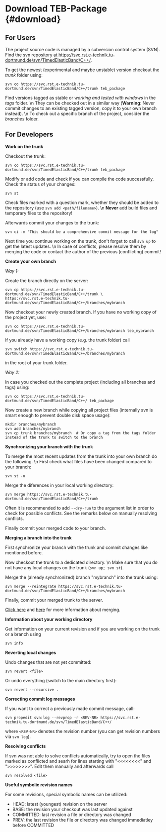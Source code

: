 Download TEB-Package					{#download}
===================

For Users
---------

The project source code is managed by a subversion control system (SVN).
Find the svn repository at https://svc.rst.e-technik.tu-dortmund.de/svn/TimedElasticBand/C++/.

To get the newest (experimental and maybe unstable) version checkout the *trunk* folder using:

    svn co https://svc.rst.e-technik.tu-dortmund.de/svn/TimedElasticBand/C++/trunk teb_package

Find versions tagged as stable or *working and tested with windows* in the *tags* folder. \n
They can be checked out in a similar way (**Warning**: Never commit changes to an existing tagged version, copy it to your own branch instead). \n
To check out a specific branch of the project, consider the *branches* folder.


For Developers
--------------

**Work on the trunk**

Checkout the trunk:

    svn co https://svc.rst.e-technik.tu-dortmund.de/svn/TimedElasticBand/C++/trunk teb_package

Modify or add code and check if you can compile the code successfully.
Check the status of your changes:

    svn st

Check files marked with a question mark, whether they should be added to the repository (use `svn add <path/filename>`). \n
**Never** add build files and temporary files to the repository!

Afterwards commit your changes to the trunk:

    svn ci -m "This should be a comprehensive commit message for the log"

Next time you continue working on the trunk, don't forget to call `svn up` to get the latest updates. \n
In case of conflicts, please resolve them by merging the code or contact the author of the previous (conflicting) commit!


**Create your own branch**


*Way 1:*

Create the branch directly on the server:

    svn cp https://svc.rst.e-technik.tu-dortmund.de/svn/TimedElasticBand/C++/trunk \
    https://svc.rst.e-technik.tu-dortmund.de/svn/TimedElasticBand/C++/branches/mybranch

Now checkout your newly created branch.
If you have no working copy of the project yet, use:
    
    svn co https://svc.rst.e-technik.tu-dortmund.de/svn/TimedElasticBand/C++/branches/mybranch teb_mybranch

If you already have a working copy (e.g. the trunk folder) call

    svn switch https://svc.rst.e-technik.tu-dortmund.de/svn/TimedElasticBand/C++/branches/mybranch

in the root of your trunk folder.


*Way 2:*

In case you checked out the complete project (including all branches and tags) using:

    svn co https://svc.rst.e-technik.tu-dortmund.de/svn/TimedElasticBand/C++/ teb_package

Now create a new branch while copying all project files (internally svn is smart enough to prevent double disk space usage):

    mkdir branches/mybranch
    svn add branches/mybranch
    svn cp trunk branches/mybranch  # Or copy a tag from the tags folder instead of the trunk to switch to the branch


**Synchronizing your branch with the trunk**

To merge the most recent updates from the trunk into your own branch do the following. \n
First check what files have been changed compared to your branch:

    svn st -u

Merge the diferences in your local working directory:

    svn merge https://svc.rst.e-technik.tu-dortmund.de/svn/TimedElasticBand/C++/trunk

Often it is recommended to add `--dry-run` to the argument list in order to check for possible conflicts.
See the remarks below on manually resolving conflicts.

Finally commit your merged code to your branch.


**Merging a branch into the trunk**

First synchronize your branch with the trunk and commit changes like mentioned before.

Now checkout the trunk to a dedicated directory. \n
Make sure that you do not have any local changes on the trunk (`svn up; svn st`).

Merge the (already synchronized) branch "mybranch" into the trunk using:

    svn merge --reintegrate https://svc.rst.e-technik.tu-dortmund.de/svn/TimedElasticBand/C++/branches/mybranch

Finally, commit your merged trunk to the server.

[Click here](http://svnbook.red-bean.com/en/1.7/svn.ref.svn.c.merge.html) and [here](http://svnbook.red-bean.com/en/1.7/svn.branchmerge.basicmerging.html)
for more information about merging.

**Information about your working directory**

Get information on your current revision and if you are working on the trunk or a branch using

    svn info


**Reverting local changes**

Undo changes that are not yet committed:

    svn revert <file>

Or undo everything (switch to the main directory first):

    svn revert --recursive .

**Correcting commit log messages**

If you want to correct a previously made commit message, call:

    svn propedit svn:log --revprop -r <REV-NR> https://svc.rst.e-technik.tu-dortmund.de/svn/TimedElasticBand/C++/

where `<REV-NR>` denotes the revision number (you can get revision numbers via `svn log`).

**Resolving conflicts**

If svn was not able to solve conflicts automatically, try to open the files marked as conflicted and searh for
lines starting with "<<<<<<<<" and ">>>>>>>>". Edit them manually and afterwards call

    svn resolved <file>


**Useful symbolic revision names**

For some revisions, special symbolic names can be utilized:
- HEAD: latest (youngest) revision on the server
- BASE: the revision your  checkout was last updated against
- COMMITTED: last revision a file or directory was changed
- PREV: the last revision the file or directory was changed immediatley before COMMITTED